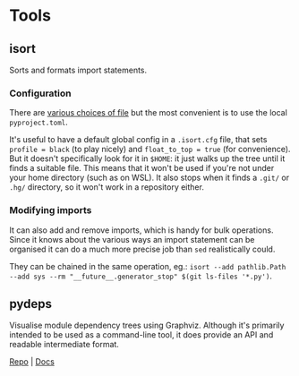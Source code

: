 # Tools

## isort

Sorts and formats import statements.

### Configuration

There are [various choices of file](https://pycqa.github.io/isort/docs/configuration/config_files.html) but the most convenient is to use the local `pyproject.toml`.

It's useful to have a default global config in a `.isort.cfg` file, that sets `profile = black` (to play nicely) and `float_to_top = true` (for convenience).
But it doesn't specifically look for it in `$HOME`: it just walks up the tree until it finds a suitable file.
This means that it won't be used if you're not under your home directory (such as on WSL).
It also stops when it finds a `.git/` or `.hg/` directory, so it won't work in a repository either.

### Modifying imports

It can also add and remove imports, which is handy for bulk operations.
Since it knows about the various ways an import statement can be organised it can do a much more precise job than `sed` realistically could.

They can be chained in the same operation, eg.: `isort --add pathlib.Path --add sys --rm "__future__.generator_stop" $(git ls-files '*.py')`.

## pydeps

Visualise module dependency trees using Graphviz.
Although it's primarily intended to be used as a command-line tool, it does provide an API and readable intermediate format.

[Repo](https://github.com/thebjorn/pydeps) | [Docs](https://pydeps.readthedocs.io/en/latest/)
